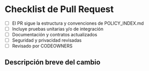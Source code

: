 # Checklist de Pull Request

- [ ] El PR sigue la estructura y convenciones de POLICY_INDEX.md
- [ ] Incluye pruebas unitarias y/o de integración
- [ ] Documentación y contratos actualizados
- [ ] Seguridad y privacidad revisadas
- [ ] Revisado por CODEOWNERS

## Descripción breve del cambio

<!-- Explica el objetivo y el alcance del PR -->
